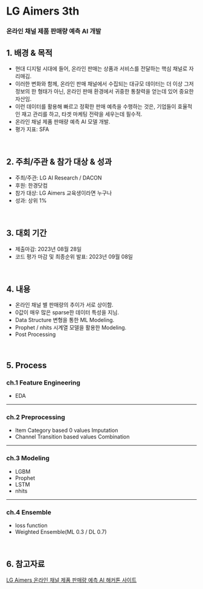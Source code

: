 # LG Aimers 3th 
### 온라인 채널 제품 판매량 예측 AI 개발

## 1. 배경 & 목적

- 현대 디지털 시대에 들어, 온라인 판매는 상품과 서비스를 전달하는 핵심 채널로 자리매김.
- 이러한 변화와 함께, 온라인 판매 채널에서 수집되는 대규모 데이터는 더 이상 그저 정보의 한 형태가 아닌, 온라인 판매 환경에서 귀중한 통찰력을 얻는데 있어 중요한 자산임.
- 이런 데이터를 활용해 빠르고 정확한 판매 예측을 수행하는 것은, 기업들이 효율적인 재고 관리를 하고, 타겟 마케팅 전략을 세우는데 필수적.
- 온라인 채널 제품 판매량 예측 AI 모델 개발.
- 평가 지표: SFA

<br/>

## 2. 주최/주관 & 참가 대상 & 성과

- 주최/주관: LG AI Research / DACON
- 후원: 한경닷컴
- 참가 대상: LG Aimers 교육생이라면 누구나
- 성과: 상위 1%

<br/>

## 3. 대회 기간

- 제출마감: 2023년 08월 28일
- 코드 평가 마감 및 최종순위 발표: 2023년 09월 08일

<br/>

## 4. 내용
- 온라인 채널 별 판매량의 추이가 서로 상이함.
- 0값이 매우 많은 sparse한 데이터 특성을 지님.
- Data Structure 변형을 통한 ML Modeling.
- Prophet / nhits 시계열 모델을 활용한 Modeling.
- Post Processing

<br/>

## 5. Process

### ch.1 Feature Engineering

- EDA

---

### ch.2 Preprocessing

- Item Category based 0 values Imputation
- Channel Transition based values Combination 

---

### ch.3 Modeling

- LGBM
- Prophet
- LSTM
- nhits

---

### ch.4 Ensemble

- loss function
- Weighted Ensemble(ML 0.3 / DL 0.7)

<br/>

## 6. 참고자료

[LG Aimers 온라인 채널 제품 판매량 예측 AI 해커톤 사이트](https://dacon.io/competitions/official/236129/overview/description)
